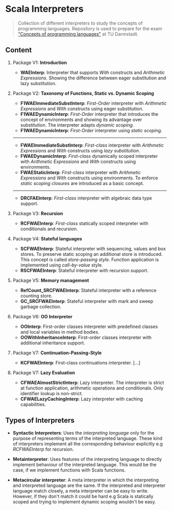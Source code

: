 # Scala Interpreters
> Collection of different interpreters to study the concepts of programming languages. Repository is used to 
prepare for the exam ["Concepts of programming languages"](http://www.stg.tu-darmstadt.de/teaching/courses/ss_2015/ss_2015_copl/organizational/organization.en.jsp) 
at TU Darmstadt.

## Content

 1. Package V1: **Introduction**
    * **WAEInterp**: Interpreter that supports *With* constructs and *Arithmetic Expressions*. Showing the 
    difference between eager substitution and lazy substitution. 
      
 2. Package V2: **Taxonomy of Functions, Static vs. Dynamic Scoping**
    * **F1WAEImmediateSubstInterp**: *First-Order* interpreter with *Arithmetic Expressions* and *With* constructs using eager substitution.
    * **F1WAEDynamicInterp**: *First-Order* interpreter that introduces the concept of environments and showing its advantage 
    over substitution. The interpreter adapts *dynamic scoping*.
    * **F1WAEDynamicInterp**: *First-Order* interpreter using *static scoping*.
    
    ----------------------------
    
    * **FWAEImmediateSubstInterp**: *First-class* interpreter with *Arithmetic Expressions* and *With* constructs using *lazy substitution*.
    * **FWAEDynamicInterp**: *First-class* dynamically scoped interpreter with *Arithmetic Expressions* and *With* constructs using environments.
    * **FWAEStaticInterp**: *First-class* interpreter with *Arithmetic Expressions* and *With* constructs using environments. To enforce 
    *static scoping* *closures* are introduced as a basic concept. 
    
    -----------------------------
    
    * **DRCFAEInterp**: *First-class* interpreter with algebraic data type support.
    
 3. Package V3: **Recursion**
    * **RCFWAEInterp**: *First-class* statically scoped interpreter with conditionals and recursion.
     
 4. Package V4: **Stateful languages**
    * **SCFWAEInterp**: Stateful interpreter with sequencing, values and box stores. To preserve static scoping an additional store is introduced. 
    This concept is called *store-passing style*. Function application is implemented using *call-by-value* style. 
    * **RSCFWAEInterp**: Stateful interpreter with recursion support.
    
 5. Package V5: **Memory management**
    * **RefCount_SRCFWAEInterp**: Stateful interpreter with a reference counting store.
    * **GC_SRCFWAEInterp**: Stateful interpreter with mark and sweep garbage collection.

 6. Package V6: **OO Interpreter**
    * **OOInterp**: First-order classes interpreter with predefined classes and local variables in method bodies.
    * **OOWithInheritanceInterp**: First-order classes interpreter with additional inheritance support. 

 7. Package V7: **Continuation-Passing-Style**
    * **KCFWAEInterp**: First-class continuations interpreter.
	[...]

 9. Package V7: **Lazy Evaluation**
	* **CFWAEAlmostStrictInterp**: Lazy interpreter. The interpreter is strict at function application,
     arithmetic operations and conditionals. Only identifier lookup is non-strict.
    * **CFWAELazyCachingInterp**: Lazy interpreter with caching capabilities. 
    
## Types of Interpreters

* **Syntactic Interpreters**: Uses the *interpreting language* only for the purpose of representing terms of the interpreted language.
    These kind of interpreters implement all the corresponding behaviour explicitly e.g *RCFWAEInterp* for recursion.
    
* **Metainterpreter**: Uses features of the interpreting language to directly implement behaviour of the interpreted language. This
    would be the case, if we implement functions with Scala functions. 
    
* **Metacircular interpreter**: A meta interpreter in which the interpreting and interpreted language are the same. If the interpreted and
    interpreter language match closely, a meta interpreter can be easy to write. However, if they don't match it could be hard e.g
    Scala is statically scoped and trying to implement dynamic scoping wouldn't be easy. 


